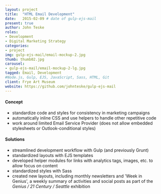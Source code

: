 ```yaml
---
layout: project
title:  "HTML Email Development"
date:   2015-02-09 # date of gulp-ejs-mail
present: true
author: John Teske
roles:
- Development
- Digital Marketing Strategy
categories:
- project
img: gulp-ejs-mail/email-mockup-2.jpg
thumb: thumb02.jpg
carousel:
- gulp-ejs-mail/email-mockup-2-lg.jpg
tagged: Email, Development
#Node.js, Gulp, EJS, JavaScript, Sass, HTML, Git
client: Frye Art Museum
website: https://github.com/johnteske/gulp-ejs-mail
---
```

#### Concept
- standardize code and styles for consistency in marketing campaigns
- automatically inline CSS and use helpers to handle other repetitive code
- work around limited Email Service Provider (does not allow embedded stylesheets or Outlook-conditional styles)

#### Solutions
- streamlined development workflow with Gulp (and previously Grunt)
- standardized layouts with EJS templates
- developed helper modules for links with analytics tags, images, etc. to allow focus on content
- standardized styles with Sass
- created new layouts, including monthly newsletters and 'Week in Genius', a weekly summary of activities and social posts as part of the *Genius / 21 Century / Seattle* exhibition
